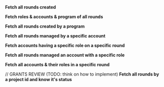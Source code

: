 **Fetch all rounds created**

**Fetch roles & accounts & program of all rounds**

**Fetch all rounds created by a program**
 
**Fetch all rounds managed by a specific account**

**Fetch accounts having a specific role on a specific round**

**Fetch all rounds managed an account with a specific role**
 
**Fetch all accounts & their roles in a specific round**

// GRANTS REVIEW (TODO: think on how to implement)
**Fetch all rounds by a project id and know it's status**